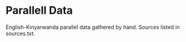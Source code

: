 Parallell Data
==============

English-Kinyarwanda parallel data gathered by hand. Sources listed in
sources.txt.
